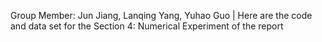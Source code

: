Group Member: Jun Jiang, Lanqing Yang, Yuhao Guo | 
Here are the code and data set for the Section 4: Numerical Experiment of the report
